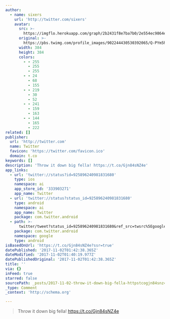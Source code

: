 ```yaml
---
author:
  - name: sixers
    url: 'http://twitter.com/sixers'
    avatar:
      src: >-
        https://imgflo.herokuapp.com/graph/2b2431f8e7ba7b0/2e554ec9864e15b397cd3ea179e0bbbf/croprotate.jpg?cropheight=384&cropwidth=384&degrees=0&input=https%3A%2F%2Fpbs.twimg.com%2Fprofile_images%2F902244430530392065%2FQ-PYm5hG_400x400.jpg&x=8&y=8
      original: >-
        https://pbs.twimg.com/profile_images/902244430530392065/Q-PYm5hG_400x400.jpg
      width: 384
      height: 384
      colors:
        - - 255
          - 255
          - 255
        - - 24
          - 68
          - 155
        - - 219
          - 30
          - 52
        - - 241
          - 159
          - 163
        - - 144
          - 165
          - 222
related: []
publisher:
  url: 'http://twitter.com'
  name: Twitter
  favicon: 'https://twitter.com/favicon.ico'
  domain: t.co
keywords: []
description: 'Throw it down big fella! https://t.co/Gjn84sNZ4e'
app_links:
  - url: 'twitter://status?id=925896240981831680'
    type: ios
    namespace: ai
    app_store_id: '333903271'
    app_name: Twitter
  - url: 'twitter://status?status_id=925896240981831680'
    type: android
    namespace: ai
    app_name: Twitter
    package: com.twitter.android
  - path: >-
      twitter/tweet?status_id=925896240981831680&ref_src=twsrc%5Egoogle%7Ctwcamp%5Eandroidseo%7Ctwgr%5Estatus%7Ctwterm%5E925896240981831680
    package: com.twitter.android
    namespace: google
    type: android
isBasedOnUrl: 'https://t.co/Gjn84sNZ4e?ssr=true'
datePublished: '2017-11-02T01:42:38.365Z'
dateModified: '2017-11-02T01:40:19.977Z'
datePublishedOriginal: '2017-11-02T01:42:38.365Z'
title: ''
via: {}
inFeed: true
starred: false
sourcePath: _posts/2017-11-02-throw-it-down-big-fella-httpstcogjn84snz4e.md
_type: Comment
_context: 'http://schema.org'

---
```

> Throw it down big fella! https://t.co/Gjn84sNZ4e